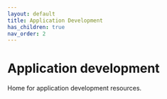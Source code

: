 ```yaml
---
layout: default
title: Application Development
has_children: true
nav_order: 2
---
```


# Application development

Home for application development resources.
